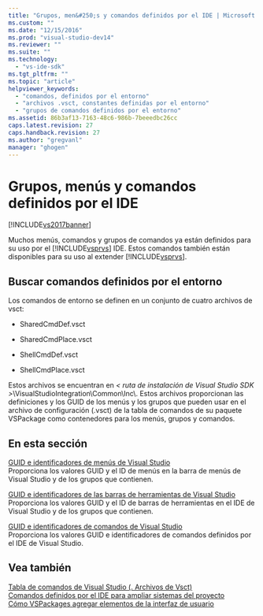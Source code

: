 ```yaml
---
title: "Grupos, men&#250;s y comandos definidos por el IDE | Microsoft Docs"
ms.custom: ""
ms.date: "12/15/2016"
ms.prod: "visual-studio-dev14"
ms.reviewer: ""
ms.suite: ""
ms.technology: 
  - "vs-ide-sdk"
ms.tgt_pltfrm: ""
ms.topic: "article"
helpviewer_keywords: 
  - "comandos, definidos por el entorno"
  - "archivos .vsct, constantes definidas por el entorno"
  - "grupos de comandos definidos por el entorno"
ms.assetid: 86b3af13-7163-48c6-986b-7beeedbc26cc
caps.latest.revision: 27
caps.handback.revision: 27
ms.author: "gregvanl"
manager: "ghogen"
---
```

# Grupos, men&#250;s y comandos definidos por el IDE
[!INCLUDE[vs2017banner](../../code-quality/includes/vs2017banner.md)]

Muchos menús, comandos y grupos de comandos ya están definidos para su uso por el [!INCLUDE[vsprvs](../../code-quality/includes/vsprvs_md.md)] IDE. Estos comandos también están disponibles para su uso al extender [!INCLUDE[vsprvs](../../code-quality/includes/vsprvs_md.md)].  
  
## Buscar comandos definidos por el entorno  
 Los comandos de entorno se definen en un conjunto de cuatro archivos de vsct:  
  
-   SharedCmdDef.vsct  
  
-   SharedCmdPlace.vsct  
  
-   ShellCmdDef.vsct  
  
-   ShellCmdPlace.vsct  
  
 Estos archivos se encuentran en *\< ruta de instalación de Visual Studio SDK \>*\\VisualStudioIntegration\\Common\\Inc\\. Estos archivos proporcionan las definiciones y los GUID de los menús y los grupos que pueden usar en el archivo de configuración \(.vsct\) de la tabla de comandos de su paquete VSPackage como contenedores para los menús, grupos y comandos.  
  
## En esta sección  
 [GUID e identificadores de menús de Visual Studio](../../extensibility/internals/guids-and-ids-of-visual-studio-menus.md)  
 Proporciona los valores GUID y el ID de menús en la barra de menús de Visual Studio y de los grupos que contienen.  
  
 [GUID e identificadores de las barras de herramientas de Visual Studio](../../extensibility/internals/guids-and-ids-of-visual-studio-toolbars.md)  
 Proporciona los valores GUID y el ID de barras de herramientas en el IDE de Visual Studio y de los grupos que contienen.  
  
 [GUID e identificadores de comandos de Visual Studio](../../extensibility/internals/guids-and-ids-of-visual-studio-commands.md)  
 Proporciona los valores GUID e identificadores de comandos definidos por el IDE de Visual Studio.  
  
## Vea también  
 [Tabla de comandos de Visual Studio \(. Archivos de Vsct\)](../../extensibility/internals/visual-studio-command-table-dot-vsct-files.md)   
 [Comandos definidos por el IDE para ampliar sistemas del proyecto](../../extensibility/internals/ide-defined-commands-for-extending-project-systems.md)   
 [Cómo VSPackages agregar elementos de la interfaz de usuario](../../extensibility/internals/how-vspackages-add-user-interface-elements.md)